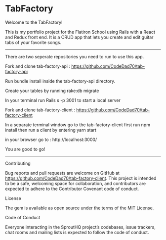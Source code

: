 # TabFactory

Welcome to the TabFactory! 

This is my portfolio project for the Flatiron School using Rails with a React and Redux front end. 
It is a CRUD app that lets you create and edit guitar tabs of your favorite songs. 

--------------------------------
There are two seperate repositories you need to run to use this app. 

Fork and clone tab-factory-api :
https://github.com/CodeDad70/tab-factory-api


Run bundle install inside the tab-factory-api directory.

Create your tables by running rake:db migrate

In your terminal run Rails s -p 3001 to start a local server 

Fork and clone tab-factory-client :
https://github.com/CodeDad70/tab-factory-client

In a separate terminal window go to the tab-factory-client 
first run npm install 
then run a client by entering yarn start 

in your browser go to : 
http://localhost:3000/

You are good to go!

---------------------------------------

Contributing

Bug reports and pull requests are welcome on GitHub at https://github.com/CodeDad70/tab-factory-client. This project is intended to be a safe, welcoming space for collaboration, and contributors are expected to adhere to the Contributor Covenant code of conduct.

License

The gem is available as open source under the terms of the MIT License.

Code of Conduct

Everyone interacting in the SproutHQ project’s codebases, issue trackers, chat rooms and mailing lists is expected to follow the code of conduct.



